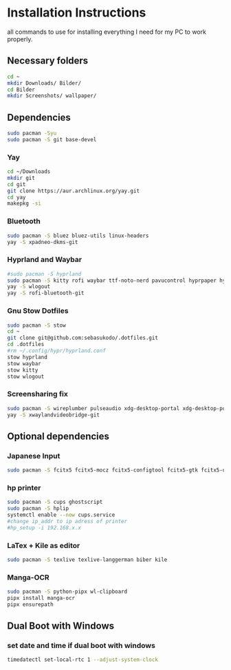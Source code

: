 # Installation Instructions

all commands to use for installing everything I need for my PC to work properly.

## Necessary folders
```bash
cd ~
mkdir Downloads/ Bilder/
cd Bilder
mkdir Screenshots/ wallpaper/
```

## Dependencies
```bash
sudo pacman -Syu
sudo pacman -S git base-devel
```

### Yay
```bash
cd ~/Downloads
mkdir git
cd git
git clone https://aur.archlinux.org/yay.git
cd yay
makepkg -si
```

### Bluetooth
```bash
sudo pacman -S bluez bluez-utils linux-headers
yay -S xpadneo-dkms-git
```

### Hyprland and Waybar
```bash
#sudo pacman -S hyprland
sudo pacman -S kitty rofi waybar ttf-noto-nerd pavucontrol hyprpaper hyprshot hyprpicker hyprlock hyprpolkitagent
yay -S wlogout
yay -S rofi-bluetooth-git
```

### Gnu Stow Dotfiles
```bash
sudo pacman -S stow
cd ~
git clone git@github.com:sebasukodo/.dotfiles.git
cd .dotfiles
#rm ~/.config/hypr/hyprland.conf
stow hyprland
stow waybar
stow kitty
stow wlogout
```

### Screensharing fix
```bash
sudo pacman -S wireplumber pulseaudio xdg-desktop-portal xdg-desktop-portal-hyprland
yay -S xwaylandvideobridge-git
```

## Optional dependencies

### Japanese Input
```bash
sudo pacman -S fcitx5 fcitx5-mocz fcitx5-configtool fcitx5-gtk fcitx5-qt noto-fonts-cjk
```

### hp printer
```bash
sudo pacman -S cups ghostscript
sudo pacman -S hplip
systemctl enable --now cups.service
#change ip_addr to ip adress of printer
#hp_setup -i 192.168.x.x
```

### LaTex + Kile as editor
```bash
sudo pacman -S texlive texlive-langgerman biber kile
```

### Manga-OCR
```bash
sudo pacman -S python-pipx wl-clipboard
pipx install manga-ocr
pipx ensurepath
```

## Dual Boot with Windows

### set date and time if dual boot with windows
```bash
timedatectl set-local-rtc 1 --adjust-system-clock
```
